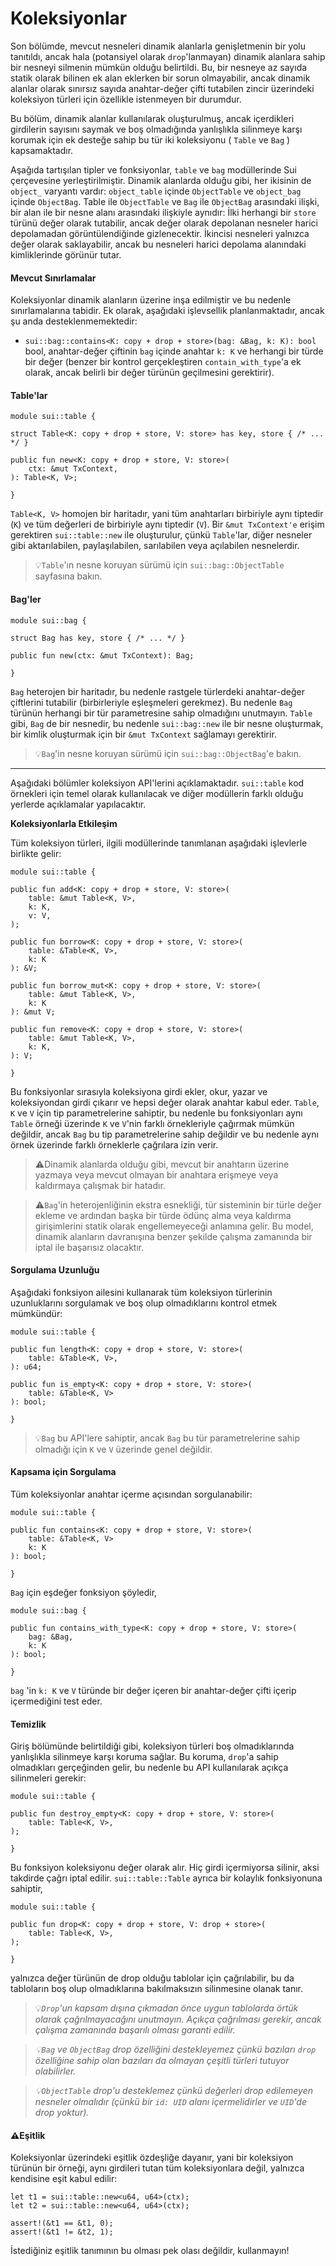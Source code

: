 # Koleksiyonlar

Son bölümde, mevcut nesneleri dinamik alanlarla genişletmenin bir yolu tanıtıldı, ancak hala (potansiyel olarak `drop`'lanmayan) dinamik alanlara sahip bir nesneyi silmenin mümkün olduğu belirtildi. Bu, bir nesneye az sayıda statik olarak bilinen ek alan eklerken bir sorun olmayabilir, ancak dinamik alanlar olarak sınırsız sayıda anahtar-değer çifti tutabilen zincir üzerindeki koleksiyon türleri için özellikle istenmeyen bir durumdur.

Bu bölüm, dinamik alanlar kullanılarak oluşturulmuş, ancak içerdikleri girdilerin sayısını saymak ve boş olmadığında yanlışlıkla silinmeye karşı korumak için ek desteğe sahip bu tür iki koleksiyonu ( `Table` ve `Bag` ) kapsamaktadır.

Aşağıda tartışılan tipler ve fonksiyonlar, `table` ve `bag` modüllerinde Sui çerçevesine yerleştirilmiştir. Dinamik alanlarda olduğu gibi, her ikisinin de `object_` varyantı vardır: `object_table` içinde `ObjectTable` ve `object_bag` içinde `ObjectBag`. Table ile `ObjectTable` ve `Bag` ile `ObjectBag` arasındaki ilişki, bir alan ile bir nesne alanı arasındaki ilişkiyle aynıdır: İlki herhangi bir `store` türünü değer olarak tutabilir, ancak değer olarak depolanan nesneler harici depolamadan görüntülendiğinde gizlenecektir. İkincisi nesneleri yalnızca değer olarak saklayabilir, ancak bu nesneleri harici depolama alanındaki kimliklerinde görünür tutar.

#### Mevcut Sınırlamalar <a href="#current-limitations" id="current-limitations"></a>

Koleksiyonlar dinamik alanların üzerine inşa edilmiştir ve bu nedenle sınırlamalarına tabidir. Ek olarak, aşağıdaki işlevsellik planlanmaktadır, ancak şu anda desteklenmemektedir:

* `sui::bag::contains<K: copy + drop + store>(bag: &Bag, k: K): bool` bool, anahtar-değer çiftinin `bag` içinde anahtar `k: K` ve herhangi bir türde bir değer (benzer bir kontrol gerçekleştiren `contain_with_type`'a ek olarak, ancak belirli bir değer türünün geçilmesini gerektirir).

#### Table'lar <a href="#tables" id="tables"></a>

```
module sui::table {

struct Table<K: copy + drop + store, V: store> has key, store { /* ... */ }

public fun new<K: copy + drop + store, V: store>(
    ctx: &mut TxContext,
): Table<K, V>;

}
```

`Table<K, V>` homojen bir haritadır, yani tüm anahtarları birbiriyle aynı tiptedir (`K`) ve tüm değerleri de birbiriyle aynı tiptedir (`V`). Bir `&mut TxContext'e` erişim gerektiren `sui::table::new` ile oluşturulur, çünkü `Table`'lar, diğer nesneler gibi aktarılabilen, paylaşılabilen, sarılabilen veya açılabilen nesnelerdir.

> 💡`Table`'ın nesne koruyan sürümü için `sui::bag::ObjectTable` sayfasına bakın.

#### Bag'ler <a href="#bags" id="bags"></a>

```
module sui::bag {

struct Bag has key, store { /* ... */ }

public fun new(ctx: &mut TxContext): Bag;

}
```

`Bag` heterojen bir haritadır, bu nedenle rastgele türlerdeki anahtar-değer çiftlerini tutabilir (birbirleriyle eşleşmeleri gerekmez). Bu nedenle `Bag` türünün herhangi bir tür parametresine sahip olmadığını unutmayın. `Table` gibi, `Bag` de bir nesnedir, bu nedenle `sui::bag::new` ile bir nesne oluşturmak, bir kimlik oluşturmak için bir `&mut TxContext` sağlamayı gerektirir.

> 💡`Bag`'in nesne koruyan sürümü için `sui::bag::ObjectBag`'e bakın.

***

Aşağıdaki bölümler koleksiyon API'lerini açıklamaktadır. `sui::table` kod örnekleri için temel olarak kullanılacak ve diğer modüllerin farklı olduğu yerlerde açıklamalar yapılacaktır.

**Koleksiyonlarla Etkileşim**

Tüm koleksiyon türleri, ilgili modüllerinde tanımlanan aşağıdaki işlevlerle birlikte gelir:

```
module sui::table {

public fun add<K: copy + drop + store, V: store>(
    table: &mut Table<K, V>,
    k: K,
    v: V,
);

public fun borrow<K: copy + drop + store, V: store>(
    table: &Table<K, V>,
    k: K
): &V;

public fun borrow_mut<K: copy + drop + store, V: store>(
    table: &mut Table<K, V>,
    k: K
): &mut V;

public fun remove<K: copy + drop + store, V: store>(
    table: &mut Table<K, V>,
    k: K,
): V;

}
```

Bu fonksiyonlar sırasıyla koleksiyona girdi ekler, okur, yazar ve koleksiyondan girdi çıkarır ve hepsi değer olarak anahtar kabul eder. `Table`, `K` ve `V` için tip parametrelerine sahiptir, bu nedenle bu fonksiyonları aynı `Table` örneği üzerinde `K` ve `V`'nin farklı örnekleriyle çağırmak mümkün değildir, ancak `Bag` bu tip parametrelerine sahip değildir ve bu nedenle aynı örnek üzerinde farklı örneklerle çağrılara izin verir.

> ⚠️Dinamik alanlarda olduğu gibi, mevcut bir anahtarın üzerine yazmaya veya mevcut olmayan bir anahtara erişmeye veya kaldırmaya çalışmak bir hatadır.

> ⚠️`Bag`'in heterojenliğinin ekstra esnekliği, tür sisteminin bir türle değer ekleme ve ardından başka bir türde ödünç alma veya kaldırma girişimlerini statik olarak engellemeyeceği anlamına gelir. Bu model, dinamik alanların davranışına benzer şekilde çalışma zamanında bir iptal ile başarısız olacaktır.

#### Sorgulama Uzunluğu <a href="#querying-length" id="querying-length"></a>

Aşağıdaki fonksiyon ailesini kullanarak tüm koleksiyon türlerinin uzunluklarını sorgulamak ve boş olup olmadıklarını kontrol etmek mümkündür:

```
module sui::table {

public fun length<K: copy + drop + store, V: store>(
    table: &Table<K, V>,
): u64;

public fun is_empty<K: copy + drop + store, V: store>(
    table: &Table<K, V>
): bool;

}
```

> 💡`Bag` bu API'lere sahiptir, ancak `Bag` bu tür parametrelerine sahip olmadığı için `K` ve `V` üzerinde genel değildir.

#### Kapsama için Sorgulama <a href="#querying-for-containment" id="querying-for-containment"></a>

Tüm koleksiyonlar anahtar içerme açısından sorgulanabilir:

```
module sui::table {

public fun contains<K: copy + drop + store, V: store>(
    table: &Table<K, V>
    k: K
): bool;

}
```

`Bag` için eşdeğer fonksiyon şöyledir,

```
module sui::bag {

public fun contains_with_type<K: copy + drop + store, V: store>(
    bag: &Bag,
    k: K
): bool;

}
```

`bag` 'in `k: K` ve `V` türünde bir değer içeren bir anahtar-değer çifti içerip içermediğini test eder.

#### Temizlik <a href="#clean-up" id="clean-up"></a>

Giriş bölümünde belirtildiği gibi, koleksiyon türleri boş olmadıklarında yanlışlıkla silinmeye karşı koruma sağlar. Bu koruma, `drop`'a sahip olmadıkları gerçeğinden gelir, bu nedenle bu API kullanılarak açıkça silinmeleri gerekir:

```
module sui::table {

public fun destroy_empty<K: copy + drop + store, V: store>(
    table: Table<K, V>,
);

}
```

Bu fonksiyon koleksiyonu değer olarak alır. Hiç girdi içermiyorsa silinir, aksi takdirde çağrı iptal edilir. `sui::table::Table` ayrıca bir kolaylık fonksiyonuna sahiptir,

```
module sui::table {

public fun drop<K: copy + drop + store, V: drop + store>(
    table: Table<K, V>,
);

}
```

yalnızca değer türünün de drop olduğu tablolar için çağrılabilir, bu da tabloların boş olup olmadıklarına bakılmaksızın silinmesine olanak tanır.

> 💡_`Drop`'un kapsam dışına çıkmadan önce uygun tablolarda örtük olarak çağrılmayacağını unutmayın. Açıkça çağrılması gerekir, ancak çalışma zamanında başarılı olması garanti edilir._

> _💡`Bag` ve `ObjectBag` drop özelliğini destekleyemez çünkü bazıları `drop` özelliğine sahip olan bazıları da olmayan çeşitli türleri tutuyor olabilirler._

> _💡`ObjectTable` drop'u desteklemez çünkü değerleri drop edilemeyen nesneler olmalıdır (çünkü bir `id: UID` alanı içermelidirler ve `UID`'de drop yoktur)._

#### ⚠️Eşitlik <a href="#equality" id="equality"></a>

Koleksiyonlar üzerindeki eşitlik özdeşliğe dayanır, yani bir koleksiyon türünün bir örneği, aynı girdileri tutan tüm koleksiyonlara değil, yalnızca kendisine eşit kabul edilir:

```
let t1 = sui::table::new<u64, u64>(ctx);
let t2 = sui::table::new<u64, u64>(ctx);

assert!(&t1 == &t1, 0);
assert!(&t1 != &t2, 1);
```

İstediğiniz eşitlik tanımının bu olması pek olası değildir, kullanmayın!
